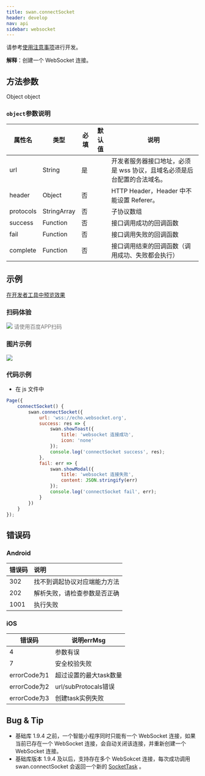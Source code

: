 ```yaml
---
title: swan.connectSocket
header: develop
nav: api
sidebar: websocket
---
```

请参考[使用注意事项](https://smartprogram.baidu.com/docs/develop/api/net_rule/)进行开发。




**解释**：创建一个 WebSocket 连接。

 

## 方法参数

Object object

### `object`参数说明  

|属性名 |类型  |必填 | 默认值 |说明|
|---- | ---- | ---- | ----|----|
|url| String | 是 | | 开发者服务器接口地址，必须是 wss 协议，且域名必须是后台配置的合法域名。|
|header| Object | 否 | | HTTP Header，Header 中不能设置 Referer。|
|protocols| StringArray | 否 | |子协议数组|
|success| Function | 否 | |接口调用成功的回调函数|
|fail | Function | 否 | |接口调用失败的回调函数|
|complete| Function | 否 | | 接口调用结束的回调函数（调用成功、失败都会执行）|



## 示例

<a href="swanide://fragment/1241b261727079e050c52871830939491572951069253" title="在开发者工具中预览效果" target="_self">在开发者工具中预览效果</a>

### 扫码体验

<div class='scan-code-container'>
    <img src="https://b.bdstatic.com/miniapp/assets/images/doc_demo/connectSocket.png" class="demo-qrcode-image" />
    <font color=#777 12px>请使用百度APP扫码</font>
</div>

###  图片示例  

<div class="m-doc-custom-examples">
    <div class="m-doc-custom-examples-correct">
        <img src=" https://b.bdstatic.com/miniapp/image/connect.gif ">
    </div>
    <div class="m-doc-custom-examples-correct">
        <img src=" ">
    </div>
    <div class="m-doc-custom-examples-correct">
        <img src=" ">
    </div>     
</div>

### 代码示例 



* 在 js 文件中

```js
Page({
    connectSocket() {
        swan.connectSocket({
            url: 'wss://echo.websocket.org',
            success: res => {
                swan.showToast({
                    title: 'websocket 连接成功',
                    icon: 'none'
                });
                console.log('connectSocket success', res);
            },
            fail: err => {
                swan.showModal({
                    title: 'websocket 连接失败',
                    content: JSON.stringify(err)
                });
                console.log('connectSocket fail', err);
            }
        })
    } 
});
```

## 错误码

### Android  

|错误码|说明|
|:--|:--|
|302|找不到调起协议对应端能力方法|
|202|解析失败，请检查参数是否正确 |
|1001|执行失败|

### iOS 

|错误码|说明errMsg|
|--|--|
|4|参数有误 |
|7|安全校验失败|
|errorCode为1|超过设置的最大task数量|
|errorCode为2|url/subProtocals错误|
|errorCode为3|创建task实例失败|



## Bug & Tip 

* 基础库 1.9.4 之前，一个智能小程序同时只能有一个 WebSocket 连接，如果当前已存在一个 WebSocket 连接，会自动关闭该连接，并重新创建一个 WebSocket 连接。
* 基础库版本 1.9.4 及以后，支持存在多个 WebSokcet 连接，每次成功调用 swan.connectSocket 会返回一个新的 [SocketTask](https://smartprogram.baidu.com/docs/develop/api/net_websocket/#SocketTask) 。


















